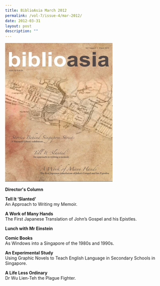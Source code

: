 ```yaml
---
title: BiblioAsia March 2012
permalink: /vol-7/issue-4/mar-2012/
date: 2012-03-31
layout: post
description: ""
---
```

<img style="width: 350px; height: 450px;" src="/images/vol-7-issue-4/A1.JPG">

**Director's Column**

**Tell It ‘Slanted’**<br>
An Approach to Writing my Memoir. 
 
**A Work of Many Hands**<br>
The First Japanese Translation of John’s Gospel and his Epistles.

**Lunch with Mr Einstein**<br>

**Comic Books**<br>
As Windows into a Singapore of the 1980s and 1990s.

**An Experimental Study**<br>
Using Graphic Novels to Teach English Language in Secondary Schools in Singapore.

**A Life Less Ordinary**<br>
Dr Wu Lien-Teh the Plague Fighter.